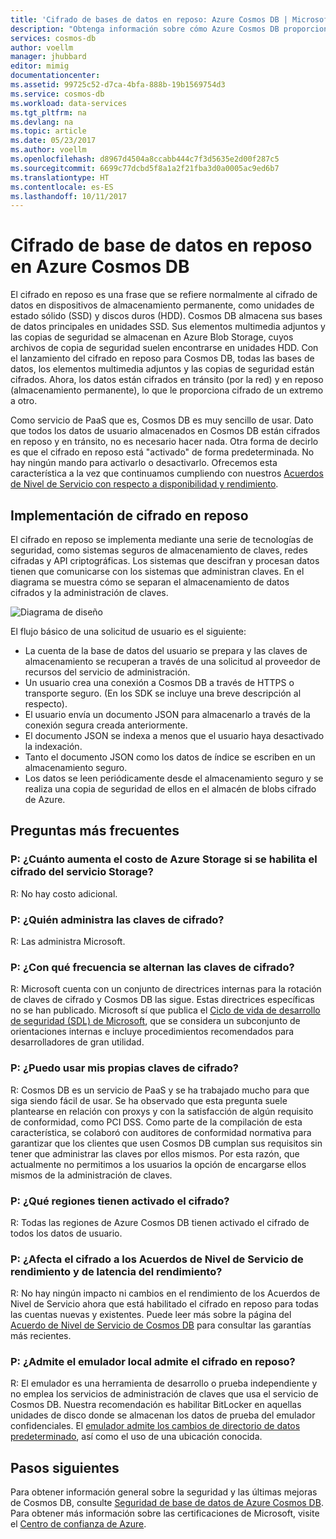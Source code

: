 ```yaml
---
title: 'Cifrado de bases de datos en reposo: Azure Cosmos DB | Microsoft Docs'
description: "Obtenga información sobre cómo Azure Cosmos DB proporciona cifrado predeterminado de todos los datos."
services: cosmos-db
author: voellm
manager: jhubbard
editor: mimig
documentationcenter: 
ms.assetid: 99725c52-d7ca-4bfa-888b-19b1569754d3
ms.service: cosmos-db
ms.workload: data-services
ms.tgt_pltfrm: na
ms.devlang: na
ms.topic: article
ms.date: 05/23/2017
ms.author: voellm
ms.openlocfilehash: d8967d4504a8ccabb444c7f3d5635e2d00f287c5
ms.sourcegitcommit: 6699c77dcbd5f8a1a2f21fba3d0a0005ac9ed6b7
ms.translationtype: HT
ms.contentlocale: es-ES
ms.lasthandoff: 10/11/2017
---
```

# <a name="azure-cosmos-db-database-encryption-at-rest"></a>Cifrado de base de datos en reposo en Azure Cosmos DB

El cifrado en reposo es una frase que se refiere normalmente al cifrado de datos en dispositivos de almacenamiento permanente, como unidades de estado sólido (SSD) y discos duros (HDD). Cosmos DB almacena sus bases de datos principales en unidades SSD. Sus elementos multimedia adjuntos y las copias de seguridad se almacenan en Azure Blob Storage, cuyos archivos de copia de seguridad suelen encontrarse en unidades HDD. Con el lanzamiento del cifrado en reposo para Cosmos DB, todas las bases de datos, los elementos multimedia adjuntos y las copias de seguridad están cifrados. Ahora, los datos están cifrados en tránsito (por la red) y en reposo (almacenamiento permanente), lo que le proporciona cifrado de un extremo a otro.

Como servicio de PaaS que es, Cosmos DB es muy sencillo de usar. Dato que todos los datos de usuario almacenados en Cosmos DB están cifrados en reposo y en tránsito, no es necesario hacer nada. Otra forma de decirlo es que el cifrado en reposo está "activado" de forma predeterminada. No hay ningún mando para activarlo o desactivarlo. Ofrecemos esta característica a la vez que continuamos cumpliendo con nuestros [Acuerdos de Nivel de Servicio con respecto a disponibilidad y rendimiento](https://azure.microsoft.com/support/legal/sla/cosmos-db).

## <a name="implement-encryption-at-rest"></a>Implementación de cifrado en reposo

El cifrado en reposo se implementa mediante una serie de tecnologías de seguridad, como sistemas seguros de almacenamiento de claves, redes cifradas y API criptográficas. Los sistemas que descifran y procesan datos tienen que comunicarse con los sistemas que administran claves. En el diagrama se muestra cómo se separan el almacenamiento de datos cifrados y la administración de claves. 

![Diagrama de diseño](./media/database-encryption-at-rest/design-diagram.png)

El flujo básico de una solicitud de usuario es el siguiente:
- La cuenta de la base de datos del usuario se prepara y las claves de almacenamiento se recuperan a través de una solicitud al proveedor de recursos del servicio de administración.
- Un usuario crea una conexión a Cosmos DB a través de HTTPS o transporte seguro. (En los SDK se incluye una breve descripción al respecto).
- El usuario envía un documento JSON para almacenarlo a través de la conexión segura creada anteriormente.
- El documento JSON se indexa a menos que el usuario haya desactivado la indexación.
- Tanto el documento JSON como los datos de índice se escriben en un almacenamiento seguro.
- Los datos se leen periódicamente desde el almacenamiento seguro y se realiza una copia de seguridad de ellos en el almacén de blobs cifrado de Azure.

## <a name="frequently-asked-questions"></a>Preguntas más frecuentes

### <a name="q-how-much-more-does-azure-storage-cost-if-storage-service-encryption-is-enabled"></a>P: ¿Cuánto aumenta el costo de Azure Storage si se habilita el cifrado del servicio Storage?
R: No hay costo adicional.

### <a name="q-who-manages-the-encryption-keys"></a>P: ¿Quién administra las claves de cifrado?
R: Las administra Microsoft.

### <a name="q-how-often-are-encryption-keys-rotated"></a>P: ¿Con qué frecuencia se alternan las claves de cifrado?
R: Microsoft cuenta con un conjunto de directrices internas para la rotación de claves de cifrado y Cosmos DB las sigue. Estas directrices específicas no se han publicado. Microsoft sí que publica el [Ciclo de vida de desarrollo de seguridad (SDL) de Microsoft](https://www.microsoft.com/sdl/default.aspx), que se considera un subconjunto de orientaciones internas e incluye procedimientos recomendados para desarrolladores de gran utilidad.

### <a name="q-can-i-use-my-own-encryption-keys"></a>P: ¿Puedo usar mis propias claves de cifrado?
R: Cosmos DB es un servicio de PaaS y se ha trabajado mucho para que siga siendo fácil de usar. Se ha observado que esta pregunta suele plantearse en relación con proxys y con la satisfacción de algún requisito de conformidad, como PCI DSS. Como parte de la compilación de esta característica, se colaboró con auditores de conformidad normativa para garantizar que los clientes que usen Cosmos DB cumplan sus requisitos sin tener que administrar las claves por ellos mismos.
Por esta razón, que actualmente no permitimos a los usuarios la opción de encargarse ellos mismos de la administración de claves.

### <a name="q-what-regions-have-encryption-turned-on"></a>P: ¿Qué regiones tienen activado el cifrado?
R: Todas las regiones de Azure Cosmos DB tienen activado el cifrado de todos los datos de usuario.

### <a name="q-does-encryption-affect-the-performance-latency-and-throughput-slas"></a>P: ¿Afecta el cifrado a los Acuerdos de Nivel de Servicio de rendimiento y de latencia del rendimiento?
R: No hay ningún impacto ni cambios en el rendimiento de los Acuerdos de Nivel de Servicio ahora que está habilitado el cifrado en reposo para todas las cuentas nuevas y existentes. Puede leer más sobre la página del [Acuerdo de Nivel de Servicio de Cosmos DB](https://azure.microsoft.com/support/legal/sla/cosmos-db) para consultar las garantías más recientes.

### <a name="q-does-the-local-emulator-support-encryption-at-rest"></a>P: ¿Admite el emulador local admite el cifrado en reposo?
R: El emulador es una herramienta de desarrollo o prueba independiente y no emplea los servicios de administración de claves que usa el servicio de Cosmos DB. Nuestra recomendación es habilitar BitLocker en aquellas unidades de disco donde se almacenan los datos de prueba del emulador confidenciales. El [emulador admite los cambios de directorio de datos predeterminado](local-emulator.md), así como el uso de una ubicación conocida.

## <a name="next-steps"></a>Pasos siguientes

Para obtener información general sobre la seguridad y las últimas mejoras de Cosmos DB, consulte [Seguridad de base de datos de Azure Cosmos DB](database-security.md).
Para obtener más información sobre las certificaciones de Microsoft, visite el [Centro de confianza de Azure](https://azure.microsoft.com/en-us/support/trust-center/).
